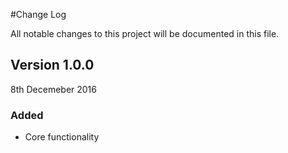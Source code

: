 #Change Log

All notable changes to this project will be documented in this file.

## Version 1.0.0

8th Decemeber 2016

### Added
  
  - Core functionality